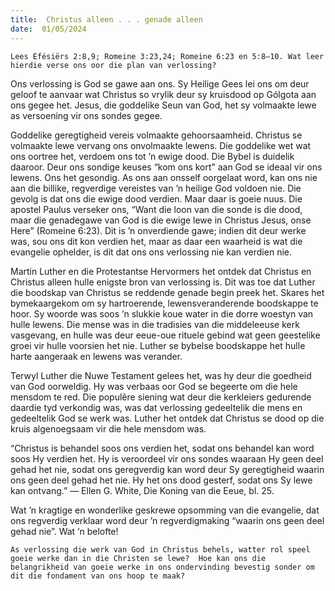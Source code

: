 ```yaml
---
title:  Christus alleen . . . genade alleen
date:  01/05/2024
---
```


`Lees Efésiërs 2:8,9; Romeine 3:23,24; Romeine 6:23 en 5:8–10. Wat leer hierdie verse ons oor die plan van verlossing?`

Ons verlossing is God se gawe aan ons. Sy Heilige Gees lei ons om deur geloof te aanvaar wat Christus so vrylik deur sy kruisdood op Gólgota aan ons gegee het. Jesus, die goddelike Seun van God, het sy volmaakte lewe as versoening vir ons sondes gegee.

Goddelike geregtigheid vereis volmaakte gehoorsaamheid. Christus se volmaakte lewe vervang ons onvolmaakte lewens. Die goddelike wet wat ons oortree het, verdoem ons tot ’n ewige dood. Die Bybel is duidelik daaroor. Deur ons sondige keuses “kom ons kort” aan God se ideaal vir ons lewens.  Ons het gesondig. As ons aan onsself oorgelaat word, kan ons nie aan die billike, regverdige vereistes van ’n heilige God voldoen nie. Die gevolg is dat ons die ewige dood verdien. Maar daar is goeie nuus. Die apostel Paulus verseker ons, “Want die loon van die sonde is die dood, maar die genadegawe van God is die ewige lewe in Christus Jesus, onse Here” (Romeine 6:23). Dit is ’n onverdiende gawe; indien dit deur werke was, sou ons dit kon verdien het, maar as daar een waarheid is wat die evangelie ophelder, is dit dat ons ons verlossing nie kan verdien nie.

Martin Luther en die Protestantse Hervormers het ontdek dat Christus en Christus alleen hulle enigste bron van verlossing is. Dit was toe dat Luther die boodskap van Christus se reddende genade begin preek het. Skares het bymekaargekom om sy hartroerende, lewensveranderende boodskappe te hoor. Sy woorde was soos ’n slukkie koue water in die dorre woestyn van hulle lewens. Die mense was in die tradisies van die middeleeuse kerk vasgevang, en hulle was deur eeue-oue rituele gebind wat geen geestelike groei vir hulle voorsien het nie. Luther se bybelse boodskappe het hulle harte aangeraak en lewens was verander.

Terwyl Luther die Nuwe Testament gelees het, was hy deur die goedheid van God oorweldig.  Hy was verbaas oor God se begeerte om die hele mensdom te red.  Die populêre siening wat deur die kerkleiers gedurende daardie tyd verkondig was, was dat verlossing gedeeltelik die mens en gedeeltelik God se werk was.  Luther het ontdek dat Christus se dood op die kruis algenoegsaam vir die hele mensdom was.

“Christus is behandel soos ons verdien het, sodat ons behandel kan word soos Hy verdien het.  Hy is veroordeel vir ons sondes waaraan Hy geen deel gehad het nie, sodat ons geregverdig kan word deur Sy geregtigheid waarin ons geen deel gehad het nie. Hy het ons dood gesterf, sodat ons Sy lewe kan ontvang.” — Ellen G. White, Die Koning van die Eeue, bl. 25.

Wat ’n kragtige en wonderlike geskrewe opsomming van die evangelie, dat ons regverdig verklaar word deur ’n regverdigmaking “waarin ons geen deel gehad nie”. Wat ’n belofte!

`As verlossing die werk van God in Christus behels, watter rol speel goeie werke dan in die Christen se lewe?  Hoe kan ons die belangrikheid van goeie werke in ons ondervinding bevestig sonder om dit die fondament van ons hoop te maak?`